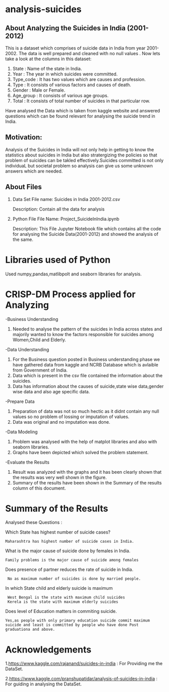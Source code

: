 # analysis-suicides

## About Analyzing the Suicides in India (2001-2012)
This is a dataset which comprises of suicide data in India from year 2001-2002. The data is well prepared and cleaned with no null values . Now lets take a look at the columns in this dataset:
1.	State : Name of the state in India.
2.	Year : The year in which suicides were committed.
3.	Type_code : It has two values which are causes and profession.
4.	Type : It consists of various factors and causes of death.
5.	Gender : Male or Female.
6.	Age_group : It consists of various age groups.
7.	Total : It consists of total number of suicides in that particular row.

Have analysed the Data which is taken from kaggle website and answered questions which can be found relevant for analysing the suicide trend in India.

## Motivation:
Analysis of the Suicides in India will not only help in getting to know the statistics about suicides in India but also stratergizing the policies so that problem of suicides can be takled effectively.Suicides committed is not only individuaL but societal problem so analysis can give us some unknown answers which are needed.  

## About Files
1. Data Set
   File name:
   Suicides in India 2001-2012.csv
   
   Description:
   Contain all the data for analysis
   
2. Python File
   File Name: 
    Project_SuicideInIndia.ipynb
    
   Description: 
    This File Jupyter Notebook file which contains all the code for analysing the Suicide Data(2001-2012) and showed the analysis of the same.

# Libraries used of Python
  Used numpy,pandas,matlibpolt and seaborn libraries for analysis.
  
# CRISP-DM Process applied for Analyzing
  
  -Business Understanding
   1) Needed to analyse the pattern of the suicides in India across states and majorily wanted to know the factors responsible for suicides among Women,Child and Elderly. 
  
  
  -Data Understanding
   1) For the Business question posted in Business understanding phase we have gathered data from kaggle and NCRB Database which is avlaible from Government of India.
   2) Data which is present in the csv file contained the information about the suicides.
   3) Data has information about the causes of suicide,state wise data,gender wise data and also age specific data.
  
  
  -Prepare Data
   1) Preparation of data was not so much hectic as it didnt contain any null values so no problem of lossing or imputation of values.
   2) Data was original and no imputation was done.
   
  -Data Modeling
   1) Problem was analysed with the help of matplot libraries and also with seaborn libraries.
   2) Graphs have been depicted which solved the problem statement.
   
  -Evaluate the Results
   1) Result was analyzed with the graphs and it has been clearly shown that the results was very well shown in the figure.
   2) Summary of the results have been shown in the Summary of the results column of this document.
  
# Summary of the Results
  Analysed these Questions :
  
   Which State has highest number of suicide cases?
    
    Maharashtra has highest number of suicide cases in India.
  
   What is the major cause of suicide done by females in India.
    
    Family problems is the major cause of suicide among females
  
   Does presence of partner reduces the rate of suicide in India.
   
     No as maximum number of suicides is done by married people.
  
   In which State child and elderly suicide is maximum
   
     West Bengal is the state with maximum child suicides
     Kerela is the state with maximum elderly suicides
     
   Does level of Education matters in commiting suicide.
    
    Yes,as people with only primary education suicide commit maximum suicide and least is committed by people who have done Post graduationa and above.
  
# Acknowledgements
  1.https://www.kaggle.com/rajanand/suicides-in-india :
    For Providing me the DataSet.
    
    
  2.https://www.kaggle.com/pranshupatidar/analysis-of-suicides-in-india :
    For guiding in analysing the DataSet.

